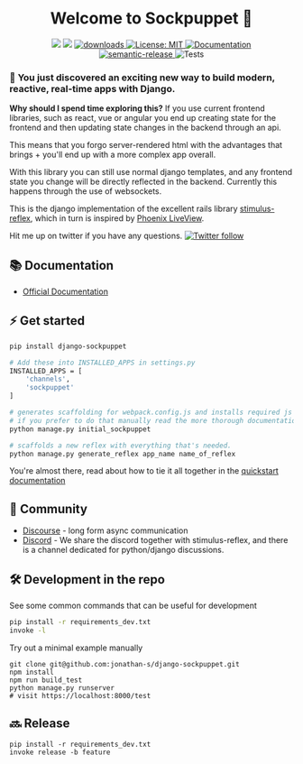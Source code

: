 <p align="center">
  <h1 align="center">Welcome to Sockpuppet 👋</h1>
  <p align="center">
    <img src="https://img.shields.io/pypi/v/django-sockpuppet"/>
    <img src="https://img.shields.io/npm/v/sockpuppet-js.svg?color=blue" />
    <a href="https://www.npmjs.com/package/sockpuppet-js">
      <img alt="downloads" src="https://img.shields.io/npm/dm/sockpuppet-js.svg?color=blue" target="_blank" />
    </a>
    <a href="https://github.com/jonathan-s/sockpuppet/blob/master/LICENSE">
      <img alt="License: MIT" src="https://img.shields.io/badge/license-MIT-brightgreen.svg" target="_blank" />
    </a>
    <a href="https://sockpuppet.argpar.se/" target="_blank">
      <img alt="Documentation" src="https://img.shields.io/badge/documentation-yes-brightgreen.svg" />
    </a>
    <br />
    <a href="#badge">
      <img alt="semantic-release" src="https://img.shields.io/badge/%20%20%F0%9F%93%A6%F0%9F%9A%80-semantic--release-e10079.svg">
    </a>
    <img src="https://travis-ci.org/jonathan-s/django-sockpuppet.svg?branch=master" alt="Tests">
  </p>
</p>


### 🎉 **You just discovered an exciting new way to build modern, reactive, real-time apps with Django.**

**Why should I spend time exploring this?** If you use current frontend libraries, such as react, vue or angular you end up creating state for the frontend and then updating state changes in the backend through an api.

This means that you forgo server-rendered html with the advantages that brings + you'll end up with a more complex app overall.

With this library you can still use normal django templates, and any frontend state you change will be directly reflected in the backend. Currently this happens through the use of websockets.

This is the django implementation of the excellent rails library [stimulus-reflex][1], which in turn is inspired by [Phoenix LiveView][2].

Hit me up on twitter if you have any questions.  [![Twitter follow](https://img.shields.io/twitter/follow/argparse?style=social)](https://twitter.com/argparse)

## 📚 Documentation

- [Official Documentation](https://sockpuppet.argpar.se/)

## ⚡️ Get started

```bash
pip install django-sockpuppet

# Add these into INSTALLED_APPS in settings.py
INSTALLED_APPS = [
    'channels',
    'sockpuppet'
]

# generates scaffolding for webpack.config.js and installs required js dependencies
# if you prefer to do that manually read the more thorough documentation
python manage.py initial_sockpuppet

# scaffolds a new reflex with everything that's needed.
python manage.py generate_reflex app_name name_of_reflex
```

You're almost there, read about how to tie it all together in the [quickstart documentation][3]

## 💙 Community

- [Discourse](https://stimulus-reflex.discourse.group) - long form async communication
- [Discord](https://discord.gg/XveN625) - We share the discord together with stimulus-reflex, and there is a channel dedicated for python/django discussions.


## 🛠 Development in the repo

See some common commands that can be useful for development

```bash
pip install -r requirements_dev.txt
invoke -l
```

Try out a minimal example manually

```
git clone git@github.com:jonathan-s/django-sockpuppet.git
npm install
npm run build_test
python manage.py runserver
# visit https://localhost:8000/test
```

## 🔜 Release

```
pip install -r requirements_dev.txt
invoke release -b feature
```

[1]: https://github.com/hopsoft/stimulus_reflex
[2]: https://youtu.be/Z2DU0qLfPIY?t=670
[3]: https://sockpuppet.argpar.se/quickstart-django

